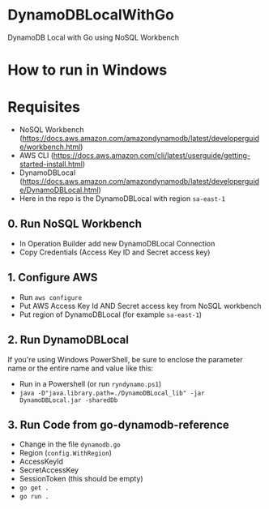 # DynamoDBLocalWithGo
DynamoDB Local with Go using NoSQL Workbench

# How to run in Windows

# Requisites
- NoSQL Workbench (https://docs.aws.amazon.com/amazondynamodb/latest/developerguide/workbench.html)
- AWS CLI (https://docs.aws.amazon.com/cli/latest/userguide/getting-started-install.html) 
- DynamoDBLocal (https://docs.aws.amazon.com/amazondynamodb/latest/developerguide/DynamoDBLocal.html)
- Here in the repo is the DynamoDBLocal with region `sa-east-1`

## 0. Run NoSQL Workbench
- In Operation Builder add new DynamoDBLocal Connection
- Copy Credentials (Access Key ID and Secret access key)

## 1. Configure AWS
- Run `aws configure`
- Put AWS Access Key Id AND Secret access key from NoSQL workbench 
- Put region of DynamoDBLocal (for example `sa-east-1`)

## 2. Run DynamoDBLocal

If you're using Windows PowerShell, be sure to enclose the parameter name or the entire name and value like this:

- Run in a Powershell (or run `ryndynamo.ps1`)
- `java -D"java.library.path=./DynamoDBLocal_lib" -jar DynamoDBLocal.jar -sharedDb`

## 3. Run Code from go-dynamodb-reference
- Change in the file `dynamodb.go`
- Region (`config.WithRegion`)
- AccessKeyId
- SecretAccessKey
- SessionToken (this should be empty)
- `go get .`
- `go run .`